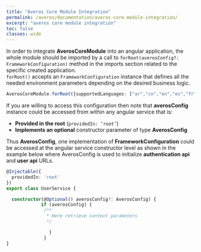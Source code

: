 ```yaml
---
title: "Averos Core Module Integration"
permalink: /averos/documentation/averos-core-module-integration/
excerpt: "averos core module integration"
toc: false
classes: wide
---
```


In order to integrate **AverosCoreModule** into an angular application, the whole module should be imported by a call to `forRoot(averosConfig?: FrameworkConfiguration)` method in the imports section related to the specific created application.<br/>
`forRoot()` accepts an `FrameworkConfiguration` instance that defines all the needed environment parameters depending on the desired business logic. <br/>

```typescript
AverosCoreModule.forRoot({supportedLanguages: ["ar","cn","en","es","fr","de","jp","nl","no","ru","se"]}),
```

If you are willing to access this configuration then note that **averosConfig** instance could be accessed from within any angular service that is:
-	**Provided in the root** (`providedIn: ‘root’`)
-	**Implements an optional** constructor parameter of type **AverosConfig**

Thus **AverosConfig**, one implementation of **FrameworkConfiguration** could be accessed at the angular service constructor level as shown in the example below where AverosConfig is used to initialize **authentication api** and **user api** URLs.

```typescript
@Injectable({
  providedIn: 'root'
})
export class UserService {

  constructor(@Optional() averosConfig?: AverosConfig) { 
             if (averosConfig) { 
              /**
               * Here retrieve context parameters
               */

                }
              }
}
```